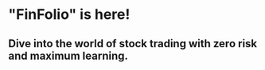 # "FinFolio" is here!  
## Dive into the world of stock trading with zero risk and maximum learning.
